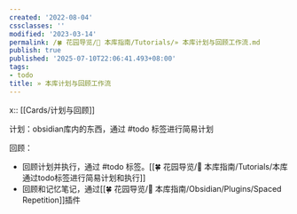 ```yaml
---
created: '2022-08-04'
cssclasses: ''
modified: '2023-03-14'
permalink: /🍀 花园导览/🧰 本库指南/Tutorials/» 本库计划与回顾工作流.md
publish: true
published: '2025-07-10T22:06:41.493+08:00'
tags:
- todo
title: » 本库计划与回顾工作流
---
```

x:: [[Cards/计划与回顾]]

计划：obsidian库内的东西，通过 #todo 标签进行简易计划

回顾：

- 回顾计划并执行，通过 #todo 标签。[[🍀 花园导览/🧰 本库指南/Tutorials/本库通过todo标签进行简易计划和执行]]
- 回顾和记忆笔记，通过[[🍀 花园导览/🧰 本库指南/Obsidian/Plugins/Spaced Repetition]]插件